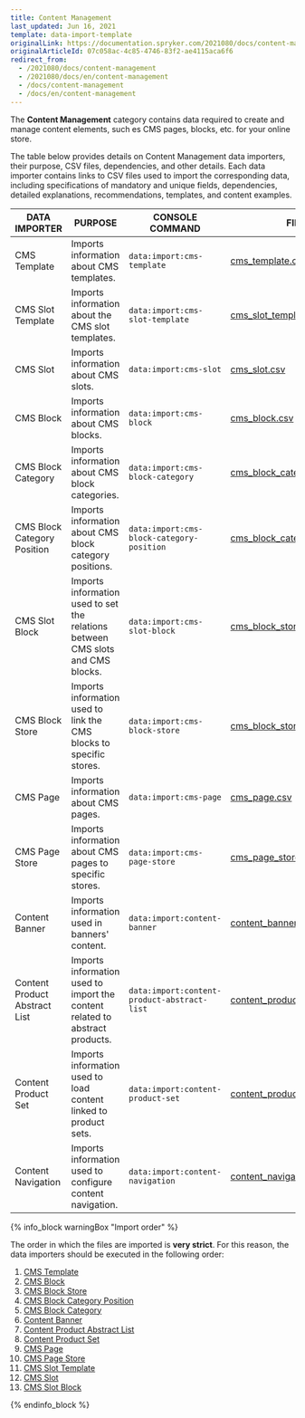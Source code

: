 ```yaml
---
title: Content Management
last_updated: Jun 16, 2021
template: data-import-template
originalLink: https://documentation.spryker.com/2021080/docs/content-management
originalArticleId: 07c058ac-4c85-4746-83f2-ae4115aca6f6
redirect_from:
  - /2021080/docs/content-management
  - /2021080/docs/en/content-management
  - /docs/content-management
  - /docs/en/content-management
---
```


The **Content Management** category contains data required to create and manage content elements, such es CMS pages, blocks, etc. for your online store.

The table below provides details on Content Management data importers, their purpose, CSV files, dependencies, and other details. Each data importer contains links to CSV files used to import the corresponding data, including specifications of mandatory and unique fields, dependencies, detailed explanations, recommendations, templates, and content examples.

| DATA IMPORTER | PURPOSE | CONSOLE COMMAND | FILE(S) | DEPENDENCIES |
| --- | --- | --- | --- |--- |
| CMS Template   | Imports information about CMS templates. |`data:import:cms-template` |[ cms_template.csv](/docs/scos/dev/data-import/data-import-categories/content-management/file-details-cms-template.csv.html)|None |
| CMS Slot Template  | Imports information about the CMS slot templates. |`data:import:cms-slot-template` | [cms_slot_template.csv](/docs/scos/dev/data-import/data-import-categories/content-management/file-details-cms-slot-template.csv.html)| None|
| CMS Slot  | Imports information about CMS slots. |`data:import:cms-slot` |[cms_slot.csv](/docs/scos/dev/data-import/data-import-categories/content-management/file-details-cms-slot.csv.html) |None |
| CMS Block  | Imports information about CMS blocks. |`data:import:cms-block` | [cms_block.csv](/docs/scos/dev/data-import/data-import-categories/content-management/file-details-cms-block.csv.html)|None |
| CMS Block Category  |Imports information about CMS block categories. |`data:import:cms-block-category` | [cms_block_category.csv](/docs/scos/dev/data-import/data-import-categories/content-management/file-details-cms-block-category.csv.html)|[cms_block_category_position.csv](/docs/scos/dev/data-import/data-import-categories/content-management/file-details-cms-block-category-postion.csv.html) |
| CMS Block Category Position  |Imports information about CMS block category positions. |`data:import:cms-block-category-position` |[cms_block_category_position.csv](/docs/scos/dev/data-import/data-import-categories/content-management/file-details-cms-block-category-postion.csv.html)|None |
| CMS Slot Block  | Imports information used to set the relations between CMS slots and CMS blocks.|`data:import:cms-slot-block` | [cms_block_store.csv](/docs/scos/dev/data-import/data-import-categories/content-management/file-details-cms-block-store.csv.html)| <ul><li>[cms_slot.csv](/docs/scos/dev/data-import/data-import-categories/content-management/file-details-cms-slot.csv.html)</li><li>[cms_block.csv](/docs/scos/dev/data-import/data-import-categories/content-management/file-details-cms-block.csv.html)</li></ul> |
| CMS Block Store  | Imports information used to link the CMS blocks to specific stores. |`data:import:cms-block-store` | [cms_block_store.csv](/docs/scos/dev/data-import/data-import-categories/content-management/file-details-cms-block-store.csv.html)| <ul><li>[cms_block.csv](/docs/scos/dev/data-import/data-import-categories/content-management/file-details-cms-block.csv.html)</li><li>**stores.php** configuration file of demo shop PHP project</li></ul> |
| CMS Page | Imports information about CMS pages. |`data:import:cms-page` |[cms_page.csv](/docs/scos/dev/data-import/data-import-categories/content-management/file-details-cms-page.csv.html) |[cms_template.csv](/docs/scos/dev/data-import/data-import-categories/content-management/file-details-cms-template.csv.html) |
| CMS Page Store  | Imports information about CMS pages to specific stores. |`data:import:cms-page-store` |[cms_page_store.csv](/docs/scos/dev/data-import/data-import-categories/content-management/file-details-cms-page-store.csv.html) | <ul><li>[cms_page.csv](/docs/scos/dev/data-import/data-import-categories/content-management/file-details-cms-page.csv.html)</li><li>**stores.php** configuration file of demo shop PHP project</li></ul>|
| Content Banner | Imports information used in banners' content. |`data:import:content-banner` |[content_banner.csv](/docs/scos/dev/data-import/data-import-categories/content-management/file-details-content-banner.csv.html) |[glossary.csv](/docs/scos/dev/data-import/data-import-categories/commerce-setup/file-details-glossary.csv.html) |
| Content Product Abstract List  |Imports information used to import the content related to abstract products.  |`data:import:content-product-abstract-list` |[content_product_abstract_list.csv](/docs/scos/dev/data-import/data-import-categories/content-management/file-details-content-product-abstract-list.csv.html) |[product_abstract.csv](/docs/scos/dev/data-import/data-import-categories/catalog-setup/products/file-details-product-abstract.csv.html)|
| Content Product Set  |Imports information used to load content linked to product sets.  |`data:import:content-product-set` | [content_product_set.csv](/docs/scos/dev/data-import/data-import-categories/content-management/file-details-content-product-set.csv.html)| [product_set.csv](/docs/scos/dev/data-import/data-import-categories/merchandising-setup/product-merchandising/file-details-product-set.csv.html)|
| Content Navigation | Imports information used to configure content navigation.|`data:import:content-navigation` | [content_navigation.csv](/docs/scos/dev/data-import/data-import-categories/content-management/file-details-content-navigation.csv.html) | [navigation.csv](/docs/scos/dev/data-import/data-import-categories/navigation-setup/file-details-navigation.csv.html) |


{% info_block warningBox "Import order" %}

The order in which the files are imported is **very strict**. For this reason, the data importers should be executed in the following order:

1. [CMS Template](/docs/scos/dev/data-import/data-import-categories/content-management/file-details-cms-template.csv.html)
2. [CMS Block](/docs/scos/dev/data-import/data-import-categories/content-management/file-details-cms-block.csv.html)
3. [CMS Block Store](/docs/scos/dev/data-import/data-import-categories/content-management/file-details-cms-block-store.csv.html)
4. [CMS Block Category Position](/docs/scos/dev/data-import/data-import-categories/content-management/file-details-cms-block-category-postion.csv.html)
5. [CMS Block Category](/docs/scos/dev/data-import/data-import-categories/content-management/file-details-cms-block-category.csv.html)
6. [Content Banner](/docs/scos/dev/data-import/data-import-categories/content-management/file-details-content-banner.csv.html)
7. [Content Product Abstract List](/docs/scos/dev/data-import/data-import-categories/content-management/file-details-content-product-abstract-list.csv.html)
8. [Content Product Set](/docs/scos/dev/data-import/data-import-categories/content-management/file-details-content-product-set.csv.html)
9. [CMS Page](/docs/scos/dev/data-import/data-import-categories/content-management/file-details-cms-page.csv.html)
10. [CMS Page Store](/docs/scos/dev/data-import/data-import-categories/content-management/file-details-cms-page-store.csv.html)
11. [CMS Slot Template](/docs/scos/dev/data-import/data-import-categories/content-management/file-details-cms-slot-template.csv.html)
12. [CMS Slot](/docs/scos/dev/data-import/data-import-categories/content-management/file-details-cms-slot.csv.html)
13. [CMS Slot Block](/docs/scos/dev/data-import/data-import-categories/content-management/file-details-cms-block-store.csv.html)


{% endinfo_block %}
